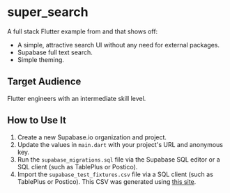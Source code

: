 # super_search

A full stack Flutter example from [](https://fluttercrashcourse.com) and [](https://youtube.com/c/seenickcode) that shows off:

- A simple, attractive search UI without any need for external packages.
- Supabase full text search.
- Simple theming.

## Target Audience

Flutter engineers with an intermediate skill level.

## How to Use It

1. Create a new Supabase.io organization and project.
2. Update the values in `main.dart` with your project's URL and anonymous key.
3. Run the `supabase_migrations.sql` file via the Supabase SQL editor or a SQL client (such as TablePlus or Postico).
4. Import the `supabase_test_fixtures.csv` file via a SQL client (such as TablePlus or Postico). This CSV was generated using [this site](https://extendsclass.com/csv-generator.html).
